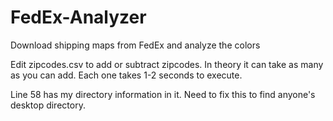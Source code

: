 # FedEx-Analyzer
Download shipping maps from FedEx and analyze the colors

Edit zipcodes.csv to add or subtract zipcodes. In theory it can take as many as you can add. Each one takes 1-2 seconds to execute.

Line 58 has my directory information in it. Need to fix this to find anyone's desktop directory.

